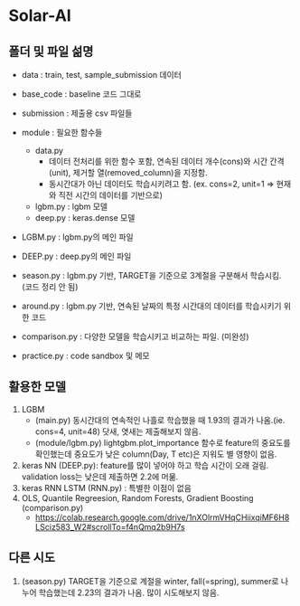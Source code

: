 # Solar-AI

## 폴더 및 파일 섦명
- data : train, test, sample_submission 데이터
- base_code : baseline 코드 그대로
- submission : 제출용 csv 파일들
- module : 필요한 함수들
	- data.py
		- 데이터 전처리를 위한 함수 포함, 연속된 데이터 개수(cons)와 시간 간격(unit), 제거할 열(removed_column)을 지정함.
		- 동시간대가 아닌 데이터도 학습시키려고 함. (ex. cons=2, unit=1 => 현재와 직전 시간의 데이터를 기반으로)
	- lgbm.py : lgbm 모델
	- deep.py : keras.dense 모델

- LGBM.py : lgbm.py의 메인 파일
- DEEP.py : deep.py의 메인 파일
- season.py : lgbm.py 기반, TARGET을 기준으로 3계절을 구분해서 학습시킴. (코드 정리 안 됨)
- around.py : lgbm.py 기반, 연속된 날짜의 특정 시간대의 데이터를 학습시키기 위한 코드
- comparison.py : 다양한 모델을 학습시키고 비교하는 파일. (미완성)
- practice.py : code sandbox 및 메모

## 활용한 모델
1. LGBM 
	- (main.py) 동시간대의 연속적인 나흘로 학습했을 때 1.93의 결과가 나옴.(ie. cons=4, unit=48) 닷새, 엿새는 제출해보지 않음. 
	- (module/lgbm.py) lightgbm.plot_importance 함수로 feature의 중요도를 확인했는데 중요도가 낮은 column(Day, T etc)은 지워도 별 영향이 없음.
2. keras NN (DEEP.py): feature를 많이 넣어야 하고 학습 시간이 오래 걸림. validation loss는 낮은데 제출하면 2.2에 머묾.
3. keras RNN LSTM (RNN.py) : 특별한 이점이 없음
4. OLS, Quantile Regreesion, Random Forests, Gradient Boosting (comparison.py)
	- https://colab.research.google.com/drive/1nXOlrmVHqCHiixqiMF6H8LSciz583_W2#scrollTo=f4nQmq2b9H7s

## 다른 시도
1. (season.py) TARGET을 기준으로 계절을 winter, fall(=spring), summer로 나누어 학습했는데 2.23의 결과가 나옴. 많이 시도해보지 않음.